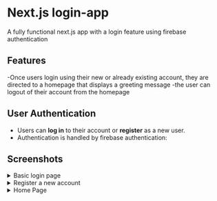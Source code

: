 #  Next.js login-app

A fully functional next.js app with a login feature using firebase authentication

## Features
-Once users login using their new or already existing account, they are directed to
 a homepage that displays a greeting message
-the user can logout of their account from the homepage

## User Authentication
- Users can **log in** to their account or **register** as a new user.
- Authentication is handled by firebase authentication:

##  Screenshots
<!-- Login -->
<details>
  <summary>Basic login page</summary>
  <img src="" alt="Login page">
</details>

<!-- Register -->
<details>
  <summary>Register a new account</summary>
  <img src="https://github.com/Jooj9898/Login-App/blob/master/screenshots/BabylonRegister.png" alt="Register new account">
</details>

<!-- Home -->
<details>
  <summary>Home Page</summary>
  <img src="https://github.com/Jooj9898/Login-App/blob/master/screenshots/BabylonHome.png" alt="Home Page">
</details>
